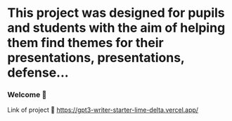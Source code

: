 # This project was designed for pupils and students with the aim of helping them find themes for their presentations, presentations, defense...
### Welcome 👋
Link of project 🫡
https://gpt3-writer-starter-lime-delta.vercel.app/
